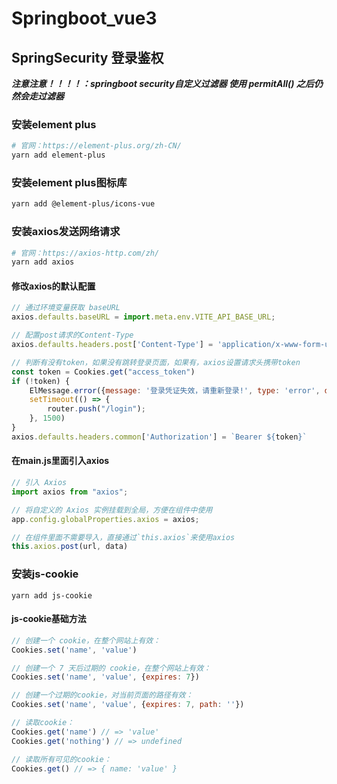 # Springboot_vue3

## SpringSecurity 登录鉴权
_**注意注意！！！！：springboot security自定义过滤器 使用 permitAll() 之后仍然会走过滤器**_
### 安装element plus
```sh
# 官网：https://element-plus.org/zh-CN/
yarn add element-plus
```

### 安装element plus图标库
```sh
yarn add @element-plus/icons-vue
```

### 安装axios发送网络请求
```sh
# 官网：https://axios-http.com/zh/
yarn add axios 
```

#### 修改axios的默认配置
```js
// 通过环境变量获取 baseURL
axios.defaults.baseURL = import.meta.env.VITE_API_BASE_URL;

// 配置post请求的Content-Type
axios.defaults.headers.post['Content-Type'] = 'application/x-www-form-urlencoded';

// 判断有没有token，如果没有跳转登录页面，如果有，axios设置请求头携带token
const token = Cookies.get("access_token")
if (!token) {
    ElMessage.error({message: '登录凭证失效，请重新登录!', type: 'error', duration: 1500})
    setTimeout(() => {
        router.push("/login");
    }, 1500)
}
axios.defaults.headers.common['Authorization'] = `Bearer ${token}`
```

#### 在main.js里面引入axios

```js
// 引入 Axios  
import axios from "axios";

// 将自定义的 Axios 实例挂载到全局，方便在组件中使用
app.config.globalProperties.axios = axios;

// 在组件里面不需要导入，直接通过`this.axios`来使用axios
this.axios.post(url, data)
```

### 安装js-cookie

```shell
yarn add js-cookie
```

#### js-cookie基础方法

```js
// 创建一个 cookie，在整个网站上有效：
Cookies.set('name', 'value')

// 创建一个 7 天后过期的 cookie，在整个网站上有效：
Cookies.set('name', 'value', {expires: 7})

// 创建一个过期的cookie，对当前页面的路径有效： 
Cookies.set('name', 'value', {expires: 7, path: ''})

// 读取cookie：
Cookies.get('name') // => 'value'
Cookies.get('nothing') // => undefined

// 读取所有可见的cookie：
Cookies.get() // => { name: 'value' }
```
